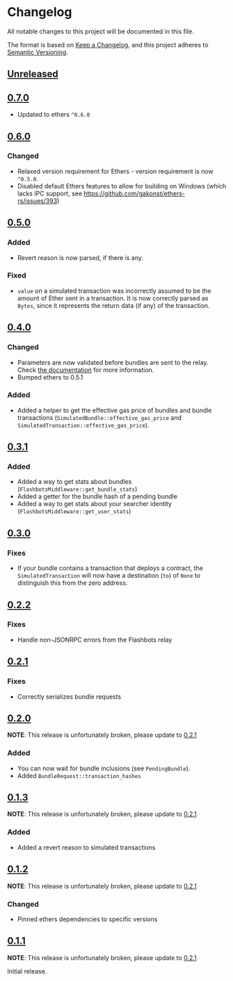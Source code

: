 # Changelog

All notable changes to this project will be documented in this file.

The format is based on [Keep a Changelog](https://keepachangelog.com/en/1.0.0/), and this project adheres to [Semantic Versioning](https://semver.org/spec/v2.0.0.html).

<!-- next-header -->

## [Unreleased]

## [0.7.0]

- Updated to ethers `^0.6.0`

## [0.6.0]

### Changed

- Relaxed version requirement for Ethers - version requirement is now `^0.5.0`.
- Disabled default Ethers features to allow for building on Windows (which lacks IPC support, see https://github.com/gakonst/ethers-rs/issues/393)

## [0.5.0]

### Added

- Revert reason is now parsed, if there is any.

### Fixed

- `value` on a simulated transaction was incorrectly assumed to be
  the amount of Ether sent in a transaction. It is now correctly
  parsed as `Bytes`, since it represents the return data (if any)
  of the transaction.

## [0.4.0]

### Changed

- Parameters are now validated before bundles are sent to the relay.
  Check [the documentation](https://docs.rs/ethers-flashbots/0.4.0/ethers_flashbots/enum.FlashbotsMiddlewareError.html#variant.MissingParameters) for more information.
- Bumped ethers to 0.5.1

### Added

- Added a helper to get the effective gas price of bundles and
  bundle transactions (`SimulatedBundle::effective_gas_price` and `SimulatedTransaction::effective_gas_price`).

## [0.3.1]

### Added

- Added a way to get stats about bundles (`FlashbotsMiddleware::get_bundle_stats`)
- Added a getter for the bundle hash of a pending bundle
- Added a way to get stats about your searcher identity (`FlashbotsMiddleware::get_user_stats`)

## [0.3.0]

### Fixes

- If your bundle contains a transaction that deploys a contract,
  the `SimulatedTransaction` will now have a destination (`to`) of
  `None` to distinguish this from the zero address.

## [0.2.2]

### Fixes

- Handle non-JSONRPC errors from the Flashbots relay

## [0.2.1]

### Fixes

- Correctly serializes bundle requests

## [0.2.0]

**NOTE**: This release is unfortunately broken, please update to [0.2.1]

### Added

- You can now wait for bundle inclusions (see `PendingBundle`).
- Added `BundleRequest::transaction_hashes`

## [0.1.3]

**NOTE**: This release is unfortunately broken, please update to [0.2.1]

### Added

- Added a revert reason to simulated transactions

## [0.1.2]

**NOTE**: This release is unfortunately broken, please update to [0.2.1]

### Changed

- Pinned ethers dependencies to specific versions

## [0.1.1]

**NOTE**: This release is unfortunately broken, please update to [0.2.1]

Initial release.

<!-- next-url !-->
[Unreleased]: https://github.com/onbjerg/ethers-flashbots/compare/{{tag_name}}...HEAD
[0.7.0]: https://github.com/onbjerg/ethers-flashbots/compare/0.7.0...HEAD
[0.6.0]: https://github.com/onbjerg/ethers-flashbots/compare/0.6.0...HEAD
[0.5.0]: https://github.com/onbjerg/ethers-flashbots/compare/0.5.0...HEAD
[0.4.0]: https://github.com/onbjerg/ethers-flashbots/compare/0.4.0...HEAD
[0.3.1]: https://github.com/onbjerg/ethers-flashbots/compare/0.3.1...HEAD
[0.3.0]: https://github.com/onbjerg/ethers-flashbots/compare/0.3.0...HEAD
[0.2.2]: https://github.com/onbjerg/ethers-flashbots/compare/0.2.2...HEAD
[0.2.1]: https://github.com/onbjerg/ethers-flashbots/compare/0.2.1...HEAD
[0.2.0]: https://github.com/onbjerg/ethers-flashbots/compare/0.2.0...HEAD
[0.1.3]: https://github.com/onbjerg/ethers-flashbots/compare/0.1.3...HEAD
[0.1.2]: https://github.com/onbjerg/ethers-flashbots/compare/0.1.2...HEAD
[0.1.1]: https://github.com/onbjerg/ethers-flashbots/compare/0.1.1...HEAD
